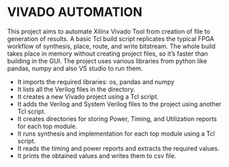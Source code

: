 # VIVADO AUTOMATION 
This project aims to automate Xilinx Vivado Tool from creation of file to generation of results. A basic Tcl build script replicates the typical FPGA workflow of synthesis, place, route, and write bitstream. The whole build takes place in memory without creating project files, so it’s faster than building in the GUI. The project uses various libraries from python like pandas, numpy and also VS studio to run them.

- It imports the required libraries: os, pandas and numpy
- It lists all the Verilog  files in the directory.
- It creates a new Vivado project using a Tcl script.
- It adds the Verilog and System Verilog files to the project using another Tcl script.
- It creates directories for storing Power, Timing, and Utilization reports for each top module.
- It runs synthesis and implementation for each top module using a Tcl script.
- It reads the timing and power reports and extracts the required values.
- It prints the obtained values and writes them to csv file.
